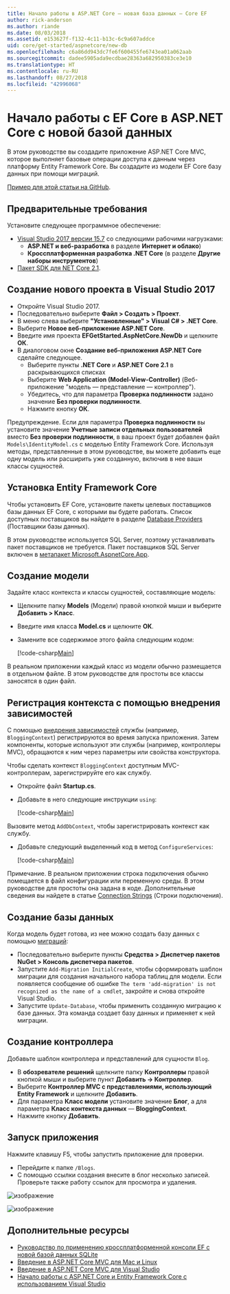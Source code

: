 ```yaml
---
title: Начало работы в ASP.NET Core — новая база данных — Core EF
author: rick-anderson
ms.author: riande
ms.date: 08/03/2018
ms.assetid: e153627f-f132-4c11-b13c-6c9a607addce
uid: core/get-started/aspnetcore/new-db
ms.openlocfilehash: c6a86dd943dc7fe6f600455fe6743ea01a062aab
ms.sourcegitcommit: dadee5905ada9ecdbae28363a682950383ce3e10
ms.translationtype: HT
ms.contentlocale: ru-RU
ms.lasthandoff: 08/27/2018
ms.locfileid: "42996068"
---
```

# <a name="getting-started-with-ef-core-on-aspnet-core-with-a-new-database"></a>Начало работы с EF Core в ASP.NET Core с новой базой данных

В этом руководстве вы создадите приложение ASP.NET Core MVC, которое выполняет базовые операции доступа к данным через платформу Entity Framework Core. Вы создадите из модели EF Core базу данных при помощи миграций.

[Пример для этой статьи на GitHub](https://github.com/aspnet/EntityFramework.Docs/tree/master/samples/core/GetStarted/AspNetCore/EFGetStarted.AspNetCore.NewDb).

## <a name="prerequisites"></a>Предварительные требования

Установите следующее программное обеспечение:

* [Visual Studio 2017 версии 15.7](https://www.visualstudio.com/downloads/) со следующими рабочими нагрузками:
  * **ASP.NET и веб-разработка** в разделе **Интернет и облако**)
  * **Кроссплатформенная разработка .NET Core** (в разделе **Другие наборы инструментов**)
* [Пакет SDK для NET Core 2.1](https://www.microsoft.com/net/download/core).

## <a name="create-a-new-project-in-visual-studio-2017"></a>Создание нового проекта в Visual Studio 2017

* Откройте Visual Studio 2017.
* Последовательно выберите **Файл > Создать > Проект**.
* В меню слева выберите **"Установленные" > Visual C# > .NET Core**.
* Выберите **Новое веб-приложение ASP.NET Core**.
* Введите имя проекта **EFGetStarted.AspNetCore.NewDb** и щелкните **ОК**.
* В диалоговом окне **Создание веб-приложения ASP.NET Core** сделайте следующее.
  * Выберите пункты **.NET Core** и **ASP.NET Core 2.1** в раскрывающихся списках
  * Выберите **Web Application (Model-View-Controller)** (Веб-приложение "модель — представление — контроллер").
  * Убедитесь, что для параметра **Проверка подлинности** задано значение **Без проверки подлинности**.
  * Нажмите кнопку **ОК**.

Предупреждение. Если для параметра **Проверка подлинности** вы установите значение **Учетные записи отдельных пользователей** вместо **Без проверки подлинности**, в ваш проект будет добавлен файл `Models\IdentityModel.cs` с моделью Entity Framework Core. Используя методы, представленные в этом руководстве, вы можете добавить еще одну модель или расширить уже созданную, включив в нее ваши классы сущностей.

## <a name="install-entity-framework-core"></a>Установка Entity Framework Core

Чтобы установить EF Core, установите пакеты целевых поставщиков базы данных EF Core, с которыми вы будете работать. Список доступных поставщиков вы найдете в разделе [Database Providers](../../providers/index.md) (Поставщики базы данных). 

В этом руководстве используется SQL Server, поэтому устанавливать пакет поставщиков не требуется. Пакет поставщиков SQL Server включен в [метапакет Microsoft.AspnetCore.App](https://docs.microsoft.com/en-us/aspnet/core/fundamentals/metapackage-app?view=aspnetcore-2.1).

## <a name="create-the-model"></a>Создание модели

Задайте класс контекста и классы сущностей, составляющие модель:

* Щелкните папку **Models** (Модели) правой кнопкой мыши и выберите **Добавить > Класс**.
* Введите имя класса **Model.cs** и щелкните **ОК**.
* Замените все содержимое этого файла следующим кодом:

  [!code-csharp[Main](../../../../samples/core/GetStarted/AspNetCore/EFGetStarted.AspNetCore.NewDb/Models/Model.cs)]

В реальном приложении каждый класс из модели обычно размещается в отдельном файле. В этом руководстве для простоты все классы заносятся в один файл.

## <a name="register-your-context-with-dependency-injection"></a>Регистрация контекста с помощью внедрения зависимостей

С помощью [внедрения зависимостей](http://docs.asp.net/en/latest/fundamentals/dependency-injection.html) службы (например, `BloggingContext`) регистрируются во время запуска приложения. Затем компоненты, которые используют эти службы (например, контроллеры MVC), обращаются к ним через параметры или свойства конструктора.

Чтобы сделать контекст `BloggingContext` доступным MVC-контроллерам, зарегистрируйте его как службу.

* Откройте файл **Startup.cs**.
* Добавьте в него следующие инструкции `using`:

  [!code-csharp[Main](../../../../samples/core/GetStarted/AspNetCore/EFGetStarted.AspNetCore.NewDb/Startup.cs#AddedUsings)]

Вызовите метод `AddDbContext`, чтобы зарегистрировать контекст как службу.

* Добавьте следующий выделенный код в метод `ConfigureServices`:

  [!code-csharp[Main](../../../../samples/core/GetStarted/AspNetCore/EFGetStarted.AspNetCore.NewDb/Startup.cs?name=ConfigureServices&highlight=13-14)]

Примечание. В реальном приложении строка подключения обычно помещается в файл конфигурации или переменную среды. В этом руководстве для простоты она задана в коде. Дополнительные сведения вы найдете в статье [Connection Strings](../../miscellaneous/connection-strings.md) (Строки подключения).

## <a name="create-the-database"></a>Создание базы данных

Когда модель будет готова, из нее можно создать базу данных с помощью [миграций](https://docs.microsoft.com/aspnet/core/data/ef-mvc/migrations#introduction-to-migrations):

* Последовательно выберите пункты **Средства > Диспетчер пакетов NuGet > Консоль диспетчера пакетов**.
* Запустите `Add-Migration InitialCreate`, чтобы сформировать шаблон миграции для создания начального набора таблиц для модели. Если появляется сообщение об ошибке `The term 'add-migration' is not recognized as the name of a cmdlet`, закройте и снова откройте Visual Studio.
* Запустите `Update-Database`, чтобы применить созданную миграцию к базе данных. Эта команда создает базу данных и применяет к ней миграции.

## <a name="create-a-controller"></a>Создание контроллера

Добавьте шаблон контроллера и представлений для сущности `Blog`.

* В **обозревателе решений** щелкните папку **Контроллеры** правой кнопкой мыши и выберите пункт **Добавить -> Контроллер**.
* Выберите **Контроллер MVC с представлениями, использующий Entity Framework** и щелкните **Добавить**.
* Для параметра **Класс модели** установите значение **Блог**, а для параметра **Класс контекста данных** — **BloggingContext**.
* Нажмите кнопку **Добавить**.


## <a name="run-the-application"></a>Запуск приложения

Нажмите клавишу F5, чтобы запустить приложение для проверки.

* Перейдите к папке `/Blogs`.
* С помощью ссылки создания внесите в блог несколько записей. Проверьте также работу ссылок для просмотра и удаления.

![изображение](_static/create.png)

![изображение](_static/index-new-db.png)

## <a name="additional-resources"></a>Дополнительные ресурсы

* [Руководство по применению кроссплатформенной консоли EF с новой базой данных SQLite](xref:core/get-started/netcore/new-db-sqlite)
* [Введение в ASP.NET Core MVC для Mac и Linux](https://docs.microsoft.com/aspnet/core/tutorials/first-mvc-app-xplat/index)
* [Введение в ASP.NET Core MVC для Visual Studio](https://docs.microsoft.com/aspnet/core/tutorials/first-mvc-app/index)
* [Начало работы с ASP.NET Core и Entity Framework Core с использованием Visual Studio](https://docs.microsoft.com/aspnet/core/data/ef-mvc/index)
